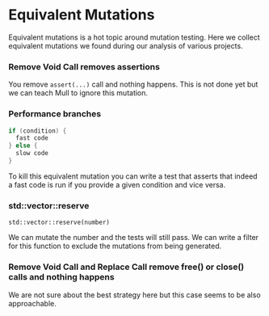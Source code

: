 # Equivalent Mutations

Equivalent mutations is a hot topic around mutation testing. Here we collect
equivalent mutations we found during our analysis of various projects.

### Remove Void Call removes assertions

You remove `assert(...)` call and nothing happens. This is not done yet but we
can teach Mull to ignore this mutation.

### Performance branches

```c
if (condition) {
  fast code
} else {
  slow code
}
```

To kill this equivalent mutation you can write a test that asserts that indeed
a fast code is run if you provide a given condition and vice versa.

### std::vector::reserve

`std::vector::reserve(number)`

We can mutate the number and the tests will still pass. We can write a
filter for this function to exclude the mutations from being generated.

### Remove Void Call and Replace Call remove free() or close() calls and nothing happens

We are not sure about the best strategy here but this case seems to be also
approachable.
